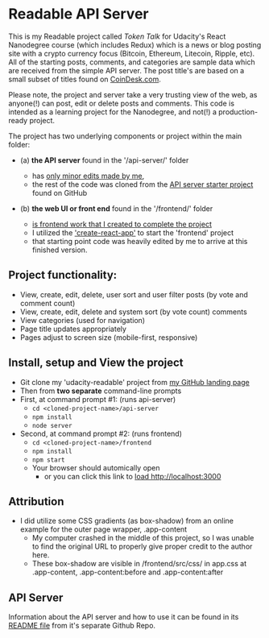 # Readable API Server

This is my Readable project called *Token Talk* for Udacity's React Nanodegree course
(which includes Redux) which is a news or blog posting site with a crypto currency
focus (Bitcoin, Ethereum, Litecoin, Ripple, etc).  All of the starting posts, comments,
and categories are sample data which are received from the simple API server. The post title's
are based on a small subset of titles found on [CoinDesk.com](https://www.coindesk.com/).

Please note, the project and server take a very trusting view of the web, as anyone(!) can post, edit
or delete posts and comments. This code is intended as a learning project for the Nanodegree,
and not(!) a production-ready project.

The project has two underlying components or project within the main folder:

* (a) **the API server** found in the '/api-server/' folder
    * has <u>only minor edits made by me</u>,
    * the rest of the code was cloned from the [API server starter project](https://github.com/udacity/reactnd-project-readable-starter) found on GitHub

* (b) **the web UI or front end** found in the '/frontend/' folder
    * <u>is frontend work that I created to complete the project</u>
    * I utilized the ['create-react-app'](https://github.com/facebookincubator/create-react-app) to start the 'frontend' project
    * that starting point code was heavily edited by me to arrive at this finished version.


## Project functionality:
* View, create, edit, delete, user sort and user filter posts (by vote and comment count)
* View, create, edit, delete and system sort (by vote count) comments
* View categories (used for navigation)
* Page title updates appropriately
* Pages adjust to screen size (mobile-first, responsive)

## Install, setup and View the project
* Git clone my 'udacity-readable' project from [my GitHub landing page](https://github.com/NewMediaCatalyst)
* Then from **two separate** command-line prompts
* First, at command prompt #1: (runs api-server)
    * `cd <cloned-project-name>/api-server`
    * `npm install`
    * `node server`
* Second, at command prompt #2: (runs frontend)
    * `cd <cloned-project-name>/frontend`
    * `npm install`
    * `npm start`
    * Your browser should automically open
        * or you can click this link to [load http://localhost:3000](http://localhost:3000)

## Attribution
* I did utilize some CSS gradients (as box-shadow) from an online example for the outer page wrapper, .app-content
    * My computer crashed in the middle of this project, so I was unable to find the original URL to properly give proper credit to the author here.
    * These box-shadow are visible in /frontend/src/css/ in app.css at .app-content, .app-content:before and .app-content:after

## API Server

Information about the API server and how to use it can be found in its [README file](https://github.com/udacity/reactnd-project-readable-starter/blob/master/api-server/README.md) from it's separate Github Repo.
